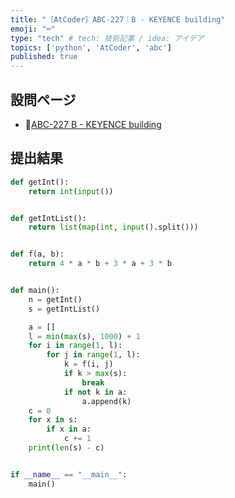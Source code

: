 ```yaml
---
title: "［AtCoder］ABC-227｜B - KEYENCE building"
emoji: "⌨️"
type: "tech" # tech: 技術記事 / idea: アイデア
topics: ['python', 'AtCoder', 'abc']
published: true
---
```


## 設問ページ

- 🔗[ABC-227 B - KEYENCE building](https://atcoder.jp/contests/abc227/tasks/abc227_b)

## 提出結果

```python
def getInt():
    return int(input())


def getIntList():
    return list(map(int, input().split()))


def f(a, b):
    return 4 * a * b + 3 * a + 3 * b


def main():
    n = getInt()
    s = getIntList()

    a = []
    l = min(max(s), 1000) + 1
    for i in range(1, l):
        for j in range(1, l):
            k = f(i, j)
            if k > max(s):
                break
            if not k in a:
                a.append(k)
    c = 0
    for x in s:
        if x in a:
            c += 1
    print(len(s) - c)


if __name__ == "__main__":
    main()
```
